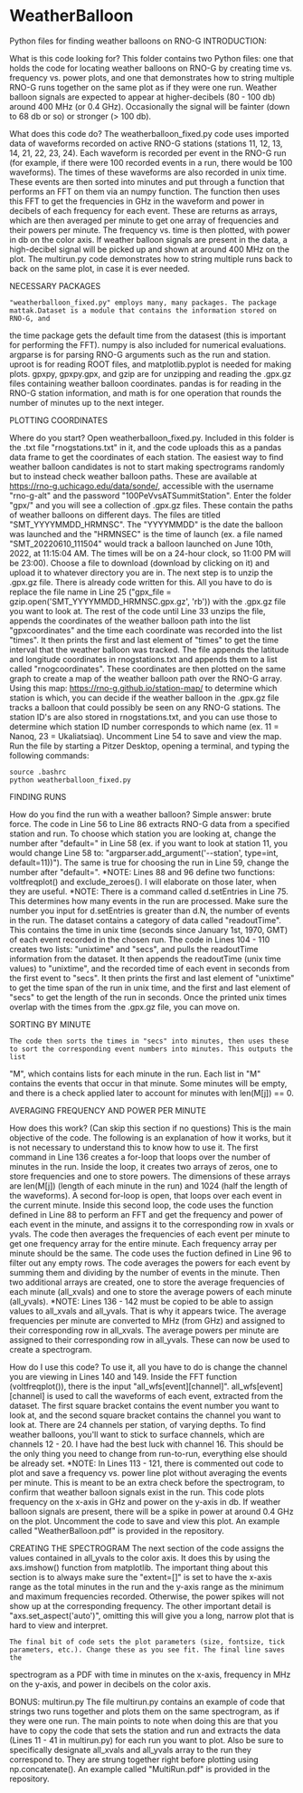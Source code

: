 # WeatherBalloon
Python files for finding weather balloons on RNO-G
INTRODUCTION:

What is this code looking for?
    This folder contains two Python files: one that holds the code for locating weather balloons on RNO-G by creating time vs. frequency vs.
power plots, and one that demonstrates how to string multiple RNO-G runs together on the same plot as if they were one run. Weather balloon signals
are expected to appear at higher-decibels (80 - 100 db) around 400 MHz (or 0.4 GHz). Occasionally the signal will be fainter (down to 68 db or so)
or stronger (> 100 db).

What does this code do?
    The weatherballoon_fixed.py code uses imported data of waveforms recorded on active RNO-G stations (stations 11, 12, 13, 14, 21, 22, 23, 24). 
Each waveform is recorded per event in the RNO-G run (for example, if there were 100 recorded events in a run, there would be 100 waveforms). The 
times of these waveforms are also recorded in unix time. These events are then sorted into minutes and put through a function that performs an FFT 
on them via an numpy function. The function then uses this FFT to get the frequencies in GHz in the waveform and power in decibels of each frequency
for each event. These are returns as arrays, which are then averaged per minute to get one array of frequencies and their powers per minute. The 
frequency vs. time is then plotted, with power in db on the color axis. If weather balloon signals are present in the data, a high-decibel signal 
will be picked up and shown at around 400 MHz on the plot.
    The multirun.py code demonstrates how to string multiple runs back to back on the same plot, in case it is ever needed.

NECESSARY PACKAGES

    "weatherballoon_fixed.py" employs many, many packages. The package mattak.Dataset is a module that contains the information stored on RNO-G, and 
the time package gets the default time from the datasest (this is important for performing the FFT). numpy is also included for numerical 
evaluations. argparse is for parsing RNO-G arguments such as the run and station. uproot is for reading ROOT files, and matplotlib.pyplot is needed 
for making plots. gpxpy, gpxpy.gpx, and gzip are for unzipping and reading the .gpx.gz files containing weather balloon coordinates. pandas is for 
reading in the RNO-G station information, and math is for one operation that rounds the number of minutes up to the next integer.

PLOTTING COORDINATES

Where do you start?
    Open weatherballoon_fixed.py.
    Included in this folder is the .txt file "rnogstations.txt" in it, and the code uploads this as a pandas data frame to get the 
coordinates of each station.
    The easiest way to find weather balloon candidates is not to start making spectrograms randomly but to instead check weather balloon paths.
These are available at https://rno-g.uchicago.edu/data/sonde/, accessible with the username "rno-g-alt" and the password "100PeVvsATSummitStation".
Enter the folder "gpx/" and you will see a collection of .gpx.gz files. These contain the paths of weather balloons on different days. The files
are titled "SMT_YYYYMMDD_HRMNSC". The "YYYYMMDD" is the date the balloon was launched and the "HRMNSEC" is the time of launch (ex. a file named
"SMT_20220610_111504" would track a balloon launched on June 10th, 2022, at 11:15:04 AM. The times will be on a 24-hour clock, so 11:00 PM will be 
23:00). Choose a file to download (download by clicking on it) and upload it to whatever directory you are in.
    The next step is to unzip the .gpx.gz file. There is already code written for this. All you have to do is replace the file name in Line 25
("gpx_file = gzip.open('SMT_YYYYMMDD_HRMNSC.gpx.gz', 'rb')) with the .gpx.gz file you want to look at. The rest of the code until Line 33 unzips
the file, appends the coordinates of the weather balloon path into the list "gpxcoordinates" and the time each coordinate was recorded into the list
"times". It then prints the first and last element of "times" to get the time interval that the weather balloon was tracked.
    The file appends the latitude and longitude coordinates in rnogstations.txt and appends them to a list called "rnogcoordinates". These
coordinates are then plotted on the same graph to create a map of the weather balloon path over the RNO-G array. Using 
this map: https://rno-g.github.io/station-map/ to determine which station is which, you can decide if the weather balloon in the .gpx.gz file
tracks a balloon that could possibly be seen on any RNO-G stations. The station ID's are also stored in rnogstations.txt, and you can use those to
determine which station ID number corresponds to which name (ex. 11 = Nanoq, 23 = Ukaliatsiaq). Uncomment Line 54 to save and view the map.
    Run the file by starting a Pitzer Desktop, opening a terminal, and typing the following commands:

    source .bashrc
    python weatherballoon_fixed.py

FINDING RUNS

How do you find the run with a weather balloon?
    Simple answer: brute force.
    The code in Line 56 to Line 86 extracts RNO-G data from a specified station and run. To choose which station you are looking at, change the
number after "default=" in Line 58 (ex. if you want to look at station 11, you would change Line 58 to:
"argparser.add_argument('--station', type=int, default=11))"). The same is true for choosing the run in Line 59, change the number after "default=".
*NOTE: Lines 88 and 96 define two functions: voltfreqplot() and exclude_zeroes(). I will elaborate on those later, when they are useful.
*NOTE: There is a command called d.setEntries in Line 75. This determines how many events in the run are processed. Make sure the number you input
for d.setEntries is greater than d.N, the number of events in the run.
    The dataset contains a category of data called "readoutTime". This contains the time in unix time (seconds since January 1st, 1970, GMT) of each
event recorded in the chosen run. The code in Lines 104 - 110 creates two lists: "unixtime" and "secs", and pulls the readoutTime information from
the dataset. It then appends the readoutTime (unix time values) to "unixtime", and the recorded time of each event in seconds from the first event to
"secs". It then prints the first and last element of "unixtime" to get the time span of the run in unix time, and the first and last element of
"secs" to get the length of the run in seconds.
    Once the printed unix times overlap with the times from the .gpx.gz file, you can move on.

SORTING BY MINUTE

    The code then sorts the times in "secs" into minutes, then uses these to sort the corresponding event numbers into minutes. This outputs the list
"M", which contains lists for each minute in the run. Each list in "M" contains the events that occur in that minute. Some minutes will be empty,
and there is a check applied later to account for minutes with len(M[j]) == 0.

AVERAGING FREQUENCY AND POWER PER MINUTE

How does this work? (Can skip this section if no questions)
    This is the main objective of the code. The following is an explanation of how it works, but it is not necessary to understand this to know how
to use it. The first command in Line 136 creates a for-loop that loops over the number of minutes in the run. Inside the loop, it creates two arrays
of zeros, one to store frequencies and one to store powers. The dimensions of these arrays are len(M[j]) (length of each minute in the run) and
1024 (half the length of the waveforms). A second for-loop is open, that loops over each event in the current minute. Inside this second loop, the 
code uses the function defined in Line 88 to perform an FFT and get the frequency and power of each event in the minute, and assigns it to the
corresponding row in xvals or yvals.
    The code then averages the frequencies of each event per minute to get one frequency array for the entire minute. Each frequency array per minute
should be the same. The code uses the fuction defined in Line 96 to filter out any empty rows. The code averages the powers for each event by summing
them and dividing by the number of events in the minute. Then two additional arrays are created, one to store the average frequencies of each minute
(all_xvals) and one to store the average powers of each minute (all_yvals).
*NOTE: Lines 136 - 142 must be copied to be able to assign values to all_xvals and all_yvals. That is why it appears twice.
    The average frequencies per minute are converted to MHz (from GHz) and assigned to their corresponding row in all_xvals. The average powers per
minute are assigned to their corresponding row in all_yvals. These can now be used to create a spectrogram.

How do I use this code?
    To use it, all you have to do is change the channel you are viewing in Lines 140 and 149. Inside the FFT function (voltfreqplot()), there is the
input "all_wfs[event][channel]". all_wfs[event][channel] is used to call the waveforms of each event, extracted from the dataset. The first square
bracket contains the event number you want to look at, and the second square bracket contains the channel you want to look at.
    There are 24 channels per station, of varying depths. To find weather balloons, you'll want to stick to surface channels, which are channels
12 - 20. I have had the best luck with channel 16. This should be the only thing you need to change from run-to-run, everything else should be
already set. 
*NOTE: In Lines 113 - 121, there is commented out code to plot and save a frequency vs. power line plot without averaging the events per minute.
This is meant to be an extra check before the spectrogram, to confirm that weather balloon signals exist in the run. This code plots frequency on
the x-axis in GHz and power on the y-axis in db. If weather balloon signals are present, there will be a spike in power at around 0.4 GHz on the
plot. Uncomment the code to save and view this plot. An example called "WeatherBalloon.pdf" is provided in the repository.

CREATING THE SPECTROGRAM 
    The next section of the code assigns the values contained in all_yvals to the color axis. It does this by using the axs.imshow() function from
matplotlib. The important thing about this section is to always make sure the "extent=[]" is set to have the x-axis range as the total minutes in 
the run and the y-axis range as the minimum and maximum frequencies recorded. Otherwise, the power spikes will not show up at the corresponding
frequency. The other important detail is "axs.set_aspect('auto')", omitting this will give you a long, narrow plot that is hard to view and interpret.

    The final bit of code sets the plot parameters (size, fontsize, tick parameters, etc.). Change these as you see fit. The final line saves the 
spectrogram as a PDF with time in minutes on the x-axis, frequency in MHz on the y-axis, and power in decibels on the color axis.

BONUS: multirun.py
    The file multirun.py contains an example of code that strings two runs together and plots them on the same spectrogram, as if they were one run.
The main points to note when doing this are that you have to copy the code that sets the station and run and extracts the data (Lines 11 - 41 in
multirun.py) for each run you want to plot. Also be sure to specifically designate all_xvals and all_yvals array to the run they correspond to. They 
are strung together right before plotting using np.concatenate(). An example called "MultiRun.pdf" is provided in the repository.
